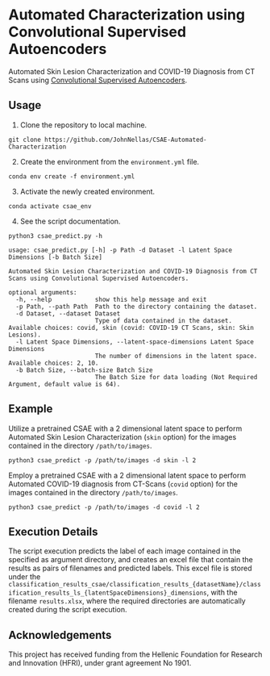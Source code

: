 # Automated Characterization using Convolutional Supervised Autoencoders
Automated Skin Lesion Characterization and COVID-19 Diagnosis from CT Scans using [Convolutional Supervised Autoencoders](https://arxiv.org/abs/2208.12152).

## Usage

1. Clone the repository to local machine.
```
git clone https://github.com/JohnNellas/CSAE-Automated-Characterization
```
2. Create the environment from the ```environment.yml``` file.
```
conda env create -f environment.yml
```
3. Activate the newly created environment.
```
conda activate csae_env
```
4. See the script documentation.
```
python3 csae_predict.py -h

usage: csae_predict.py [-h] -p Path -d Dataset -l Latent Space Dimensions [-b Batch Size]

Automated Skin Lesion Characterization and COVID-19 Diagnosis from CT Scans using Convolutional Supervised Autoencoders.

optional arguments:
  -h, --help            show this help message and exit
  -p Path, --path Path  Path to the directory containing the dataset.
  -d Dataset, --dataset Dataset
                        Type of data contained in the dataset. Available choices: covid, skin (covid: COVID-19 CT Scans, skin: Skin Lesions).
  -l Latent Space Dimensions, --latent-space-dimensions Latent Space Dimensions
                        The number of dimensions in the latent space. Available choices: 2, 10.
  -b Batch Size, --batch-size Batch Size
                        The Batch Size for data loading (Not Required Argument, default value is 64).
```

## Example
Utilize a pretrained CSAE with a 2 dimensional latent space to perform Automated Skin Lesion Characterization (```skin``` option) for the images contained in the directory ```/path/to/images```.

```
python3 csae_predict -p /path/to/images -d skin -l 2
```

Employ a pretrained CSAE with a 2 dimensional latent space to perform Automated COVID-19 diagnosis from CT-Scans (```covid``` option) for the images contained in the directory ```/path/to/images```.

```
python3 csae_predict -p /path/to/images -d covid -l 2
```

## Execution Details

The script execution predicts the label of each image contained in the specified as argument directory, and creates an excel file that contain the results as pairs of filenames and predicted labels. This excel file is stored under the ```classification_results_csae/classification_results_{datasetName}/classification_results_ls_{latentSpaceDimensions}_dimensions```, with the filename ```results.xlsx```, where the required directories are automatically created during the script execution.

## Acknowledgements
This project has received funding from the Hellenic Foundation for Research and Innovation (HFRI), under grant agreement No 1901.



